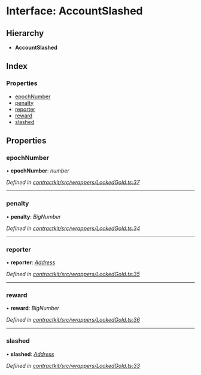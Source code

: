 # Interface: AccountSlashed

## Hierarchy

* **AccountSlashed**

## Index

### Properties

* [epochNumber](_wrappers_lockedgold_.accountslashed.md#epochnumber)
* [penalty](_wrappers_lockedgold_.accountslashed.md#penalty)
* [reporter](_wrappers_lockedgold_.accountslashed.md#reporter)
* [reward](_wrappers_lockedgold_.accountslashed.md#reward)
* [slashed](_wrappers_lockedgold_.accountslashed.md#slashed)

## Properties

###  epochNumber

• **epochNumber**: *number*

*Defined in [contractkit/src/wrappers/LockedGold.ts:37](https://github.com/celo-org/celo-monorepo/blob/master/packages/contractkit/src/wrappers/LockedGold.ts#L37)*

___

###  penalty

• **penalty**: *BigNumber*

*Defined in [contractkit/src/wrappers/LockedGold.ts:34](https://github.com/celo-org/celo-monorepo/blob/master/packages/contractkit/src/wrappers/LockedGold.ts#L34)*

___

###  reporter

• **reporter**: *[Address](../modules/_base_.md#address)*

*Defined in [contractkit/src/wrappers/LockedGold.ts:35](https://github.com/celo-org/celo-monorepo/blob/master/packages/contractkit/src/wrappers/LockedGold.ts#L35)*

___

###  reward

• **reward**: *BigNumber*

*Defined in [contractkit/src/wrappers/LockedGold.ts:36](https://github.com/celo-org/celo-monorepo/blob/master/packages/contractkit/src/wrappers/LockedGold.ts#L36)*

___

###  slashed

• **slashed**: *[Address](../modules/_base_.md#address)*

*Defined in [contractkit/src/wrappers/LockedGold.ts:33](https://github.com/celo-org/celo-monorepo/blob/master/packages/contractkit/src/wrappers/LockedGold.ts#L33)*
